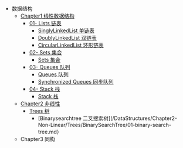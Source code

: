 - 数据结构
  - [Chapter1 线性数据结构](/DataStructures/Chapter1-Linear/)
    - [01- Lists 链表](/DataStructures/Chapter1-Linear/01-Lists/)
      - [SinglyLinkedList 单链表](/DataStructures/Chapter1-Linear/01-Lists/01-SinglyLinkedList/SinglyLinkedList.md)
      - [DoublyLinkedList 双链表](/DataStructures/Chapter1-Linear/01-Lists/02-DoublyLinkedList/DoublyLinkedList.md)
      - [CircularLinkedList 环形链表](/DataStructures/Chapter1-Linear/01-Lists/03-CircularLinkedList/CircularLinkedList.md)
    - [02- Sets 集合](/DataStructures/Chapter1-Linear/02-sets/)
      - [Sets 集合](/DataStructures/Chapter1-Linear/02-sets/sets.md)
    - [03- Queues 队列](/DataStructures/Chapter1-Linear/03-Queues/)
      - [Queues 队列](/DataStructures/Chapter1-Linear/03-Queues/01-queue/01-queues.md)
      - [Synchronized Queues 同步队列](/DataStructures/Chapter1-Linear/03-Queues/02-synchronized-queue/02-synchronized-queue.md)
    - [04- Stack 栈](/DataStructures/Chapter1-Linear/04-Stack/)
      - [Stack 栈](/DataStructures/Chapter1-Linear/04-Stack/04-stack.md)
  - [Chapter2 非线性](/DataStructures/Chapter2-Non-Linear/)
    - [Trees 树](/DataStructures/Chapter2-Non-Linear/Trees/)
      - [Binarysearchtree 二叉搜索树](/DataStructures/Chapter2-Non-Linear/Trees/BinarySearchTree/01-binary-search-tree.md）
  - Chapter3 同构
